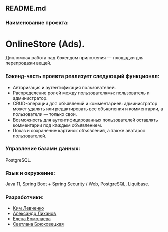 ## README.md

### Наименование проекта:

# OnlineStore (Ads).

Дипломная работа над бэкендом приложения — площадки для перепродажи вещей.

### Бэкенд-часть проекта реализует следующий функционал:

* Авторизация и аутентификация пользователей.
* Распределение ролей между пользователями: пользователь и администратор.
* CRUD-операции для объявлений и комментариев: администратор может удалять или редактировать все объявления и
  комментарии, а пользователи — только свои.
* Возможность для аутентифицированных пользователей оставлять комментарии под каждым объявлением.
* Показ и сохранение картинок объявлений, а также аватарок пользователей.

### Управление базами данных:

PostgreSQL.

### Язык и окружение:

Java 11, Spring Boot + Spring Security / Web, PostgreSQL, Liquibase.

### Разработчики:

- [Ким Левченко](https://github.com/kimlevchenko)
- [Александр Лиханов](https://github.com/Alexlikhanov2011)
- [Елена Ермолаева](https://github.com/elena161284)
- [Светлана Брюховецкая](https://github.com/dabich626626)